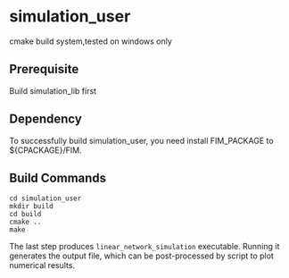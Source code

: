 # simulation_user

cmake build system,tested on windows only

## Prerequisite
Build simulation_lib first

## Dependency
To successfully build simulation_user, you need install FIM_PACKAGE to ${CPACKAGE}/FIM.

## Build Commands
```shell
cd simulation_user
mkdir build
cd build
cmake ..
make
```

The last step produces `linear_network_simulation` executable. Running it generates the output file, which can be post-processed by script to plot numerical results.


